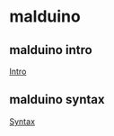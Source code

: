 # malduino

## malduino intro
[Intro](https://github.com/enzotrompeneers/malduino/blob/master/Malduino-intro.docx)  
## malduino syntax
[Syntax](https://github.com/enzotrompeneers/malduino/blob/master/Malduino-syntax.docx)  